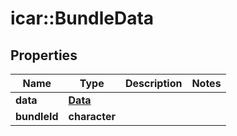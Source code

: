 # icar::BundleData


## Properties

Name | Type | Description | Notes
------------ | ------------- | ------------- | -------------
**data** | [**Data**](Data.md) |  | 
**bundleId** | **character** |  | 


